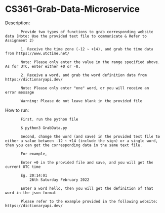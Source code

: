 # CS361-Grab-Data-Microservice

Description:

           Provide two types of functions to grab corresponding website data (Note: Use the provided text file to communicate & Refer to Assignment 2)

           1. Receive the time zone (-12 ~ +14), and grab the time data from https://www.utctime.net/
           
           Note: Please only enter the value in the range specified above. As for UTC, enter either +0 or -0.
           
           2. Receive a word, and grab the word definition data from https://dictionaryapi.dev/
           
           Note: Please only enter "one" word, or you will receive an error message 
           
           Warning: Please do not leave blank in the provided file
           
How to run:

           First, run the python file
          
           $ python3 GrabData.py
           
           Second, change the word (and save) in the provided text file to either a value between -12 ~ +14 (include the sign) or a single word, then you can get the corresponding data in the same text file.
           
           For example,
           
           Enter +0 in the provided file and save, and you will get the current UTC time
           
           Eg. 20:14:01
               26th Saturday February 2022
           
           Enter a word hello, then you will get the definition of that word in the json format 
           
           Please refer to the example provided in the following website: https://dictionaryapi.dev/

           
